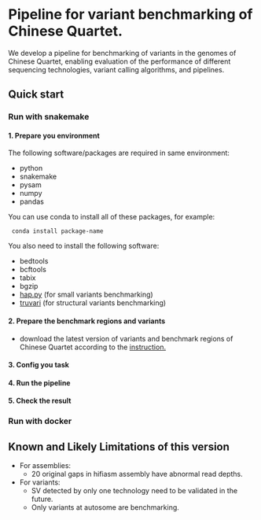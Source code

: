 # Pipeline for variant benchmarking of Chinese Quartet. 
We develop a pipeline for benchmarking of variants in the genomes of 
Chinese Quartet, enabling evaluation of the performance of 
different sequencing technologies, variant calling algorithms, and pipelines.

## Quick start

### Run with snakemake

#### 1. Prepare you environment

The following software/packages are required in same environment: 
  * python
  * snakemake
  * pysam 
  * numpy 
  * pandas 

You can use conda to install all of these packages, for example:   

   ```shell
    conda install package-name 
   ```
You also need to install the following software:
  * bedtools 
  * bcftools 
  * tabix 
  * bgzip
  * [hap.py](https://github.com/Illumina/hap.py) (for small variants benchmarking)
  * [truvari](https://github.com/ACEnglish/truvari) (for structural variants benchmarking)

#### 2. Prepare the benchmark regions and variants
* download the latest version of variants and benchmark regions of Chinese Quartet according to the [instruction.](../) 



#### 3. Config you task

#### 4. Run the pipeline

#### 5. Check the result



### Run with docker


## Known and Likely Limitations of this version

* For assemblies:
    * 20 original gaps in hifiasm assembly have abnormal read depths.
* For variants:
    * SV detected by only one technology need to be validated in the future.
    * Only variants at autosome are benchmarking. 



